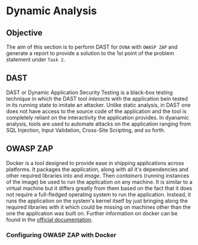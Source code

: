 # Dynamic Analysis

## Objective

The aim of this section is to perform DAST for `DVNA` with `OWASP ZAP` and generate a report to provide a solution to the 1st point of the problem statement under `Task 2`.

## DAST

DAST or Dynamic Application Security Testing is a black-box testing technique in which the DAST tool _interacts_ with the application bein tested in its running state to imitate an attacker. Unlike static analysis, in DAST one does not have access to the source code of the application and the tool is completely reliant on the interactivity the application provides. In dyanamic analysis, tools are used to automate attacks on the application ranging from SQL Injection, Input Validation, Cross-Site Scripting, and so forth.

## OWASP ZAP

Docker is a tool designed to provide ease in shipping applications across platforms. It packages the application, along with all it's dependencies and other required libraries into and _image_. Then _containers_ (running instances of the image) be used to run the application on any machine. It is similar to a virtual machine but it differs greatly from them based on the fact that it does not require a full-fledged operating system to run the application. Instead, it runs the application on the system's kernel itself by just bringing along the required libraries with it which could be missing on machines other than the one the application was built on. Further information on docker can be found in the [official documentation](https://docs.docker.com/).

### Configuring OWASP ZAP with Docker
